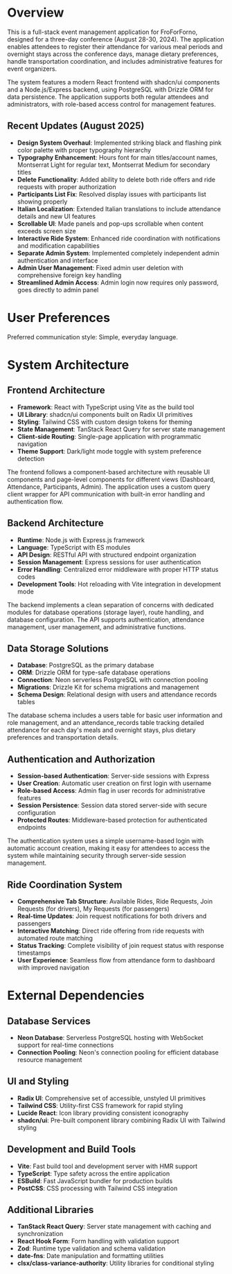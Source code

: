 # Overview

This is a full-stack event management application for FroForForno, designed for a three-day conference (August 28-30, 2024). The application enables attendees to register their attendance for various meal periods and overnight stays across the conference days, manage dietary preferences, handle transportation coordination, and includes administrative features for event organizers.

The system features a modern React frontend with shadcn/ui components and a Node.js/Express backend, using PostgreSQL with Drizzle ORM for data persistence. The application supports both regular attendees and administrators, with role-based access control for management features.

## Recent Updates (August 2025)
- **Design System Overhaul**: Implemented striking black and flashing pink color palette with proper typography hierarchy
- **Typography Enhancement**: Hours font for main titles/account names, Montserrat Light for regular text, Montserrat Medium for secondary titles
- **Delete Functionality**: Added ability to delete both ride offers and ride requests with proper authorization
- **Participants List Fix**: Resolved display issues with participants list showing properly
- **Italian Localization**: Extended Italian translations to include attendance details and new UI features
- **Scrollable UI**: Made panels and pop-ups scrollable when content exceeds screen size
- **Interactive Ride System**: Enhanced ride coordination with notifications and modification capabilities
- **Separate Admin System**: Implemented completely independent admin authentication and interface
- **Admin User Management**: Fixed admin user deletion with comprehensive foreign key handling
- **Streamlined Admin Access**: Admin login now requires only password, goes directly to admin panel

# User Preferences

Preferred communication style: Simple, everyday language.

# System Architecture

## Frontend Architecture
- **Framework**: React with TypeScript using Vite as the build tool
- **UI Library**: shadcn/ui components built on Radix UI primitives
- **Styling**: Tailwind CSS with custom design tokens for theming
- **State Management**: TanStack React Query for server state management
- **Client-side Routing**: Single-page application with programmatic navigation
- **Theme Support**: Dark/light mode toggle with system preference detection

The frontend follows a component-based architecture with reusable UI components and page-level components for different views (Dashboard, Attendance, Participants, Admin). The application uses a custom query client wrapper for API communication with built-in error handling and authentication flow.

## Backend Architecture
- **Runtime**: Node.js with Express.js framework
- **Language**: TypeScript with ES modules
- **API Design**: RESTful API with structured endpoint organization
- **Session Management**: Express sessions for user authentication
- **Error Handling**: Centralized error middleware with proper HTTP status codes
- **Development Tools**: Hot reloading with Vite integration in development mode

The backend implements a clean separation of concerns with dedicated modules for database operations (storage layer), route handling, and database configuration. The API supports authentication, attendance management, user management, and administrative functions.

## Data Storage Solutions
- **Database**: PostgreSQL as the primary database
- **ORM**: Drizzle ORM for type-safe database operations
- **Connection**: Neon serverless PostgreSQL with connection pooling
- **Migrations**: Drizzle Kit for schema migrations and management
- **Schema Design**: Relational design with users and attendance records tables

The database schema includes a users table for basic user information and role management, and an attendance_records table tracking detailed attendance for each day's meals and overnight stays, plus dietary preferences and transportation details.

## Authentication and Authorization
- **Session-based Authentication**: Server-side sessions with Express
- **User Creation**: Automatic user creation on first login with username
- **Role-based Access**: Admin flag in user records for administrative features
- **Session Persistence**: Session data stored server-side with secure configuration
- **Protected Routes**: Middleware-based protection for authenticated endpoints

The authentication system uses a simple username-based login with automatic account creation, making it easy for attendees to access the system while maintaining security through server-side session management.

## Ride Coordination System
- **Comprehensive Tab Structure**: Available Rides, Ride Requests, Join Requests (for drivers), My Requests (for passengers)
- **Real-time Updates**: Join request notifications for both drivers and passengers
- **Interactive Matching**: Direct ride offering from ride requests with automated route matching
- **Status Tracking**: Complete visibility of join request status with response timestamps
- **User Experience**: Seamless flow from attendance form to dashboard with improved navigation

# External Dependencies

## Database Services
- **Neon Database**: Serverless PostgreSQL hosting with WebSocket support for real-time connections
- **Connection Pooling**: Neon's connection pooling for efficient database resource management

## UI and Styling
- **Radix UI**: Comprehensive set of accessible, unstyled UI primitives
- **Tailwind CSS**: Utility-first CSS framework for rapid styling
- **Lucide React**: Icon library providing consistent iconography
- **shadcn/ui**: Pre-built component library combining Radix UI with Tailwind styling

## Development and Build Tools
- **Vite**: Fast build tool and development server with HMR support
- **TypeScript**: Type safety across the entire application
- **ESBuild**: Fast JavaScript bundler for production builds
- **PostCSS**: CSS processing with Tailwind CSS integration

## Additional Libraries
- **TanStack React Query**: Server state management with caching and synchronization
- **React Hook Form**: Form handling with validation support
- **Zod**: Runtime type validation and schema validation
- **date-fns**: Date manipulation and formatting utilities
- **clsx/class-variance-authority**: Utility libraries for conditional styling